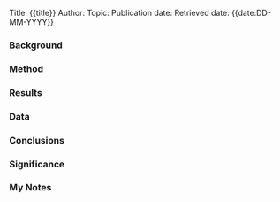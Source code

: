 Title: {{title}}
Author:
Topic:
Publication date:
Retrieved date: {{date:DD-MM-YYYY}} 

### Background
### Method
### Results
### Data 
### Conclusions
### Significance
### My Notes

